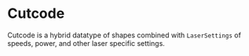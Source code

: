# Cutcode

Cutcode is a hybrid datatype of shapes combined with `LaserSettings` of speeds, power, and other laser specific settings.

